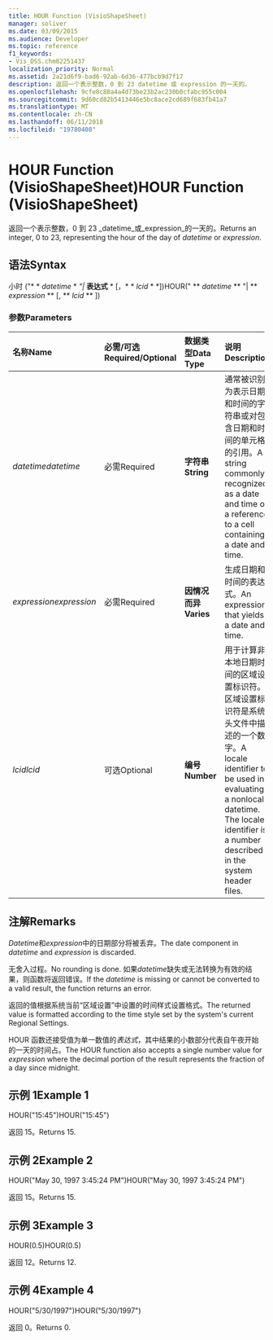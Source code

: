 ```yaml
---
title: HOUR Function (VisioShapeSheet)
manager: soliver
ms.date: 03/09/2015
ms.audience: Developer
ms.topic: reference
f1_keywords:
- Vis_DSS.chm82251437
localization_priority: Normal
ms.assetid: 2a21d6f9-bad6-92ab-6d36-477bcb9d7f17
description: 返回一个表示整数，0 到 23 datetime 或 expression 的一天的。
ms.openlocfilehash: 9cfe8c88a4a4d73be23b2ac230b0cfabc955c004
ms.sourcegitcommit: 9d60cd82b5413446e5bc8ace2cd689f683fb41a7
ms.translationtype: MT
ms.contentlocale: zh-CN
ms.lasthandoff: 06/11/2018
ms.locfileid: "19780408"
---
```

# <a name="hour-function-visioshapesheet"></a><span data-ttu-id="5dfc2-103">HOUR Function (VisioShapeSheet)</span><span class="sxs-lookup"><span data-stu-id="5dfc2-103">HOUR Function (VisioShapeSheet)</span></span>

<span data-ttu-id="5dfc2-104">返回一个表示整数，0 到 23 _datetime_或_expression_的一天的。</span><span class="sxs-lookup"><span data-stu-id="5dfc2-104">Returns an integer, 0 to 23, representing the hour of the day of  _datetime_ or  _expression_.</span></span>
  
## <a name="syntax"></a><span data-ttu-id="5dfc2-105">语法</span><span class="sxs-lookup"><span data-stu-id="5dfc2-105">Syntax</span></span>

<span data-ttu-id="5dfc2-106">小时 ("* * *datetime* * *"|* **表达式** * [，* * *lcid* * *])</span><span class="sxs-lookup"><span data-stu-id="5dfc2-106">HOUR(" ** *datetime* ** "| ** *expression* ** [, ** *lcid* ** ])</span></span> 
  
### <a name="parameters"></a><span data-ttu-id="5dfc2-107">参数</span><span class="sxs-lookup"><span data-stu-id="5dfc2-107">Parameters</span></span>

|<span data-ttu-id="5dfc2-108">**名称**</span><span class="sxs-lookup"><span data-stu-id="5dfc2-108">**Name**</span></span>|<span data-ttu-id="5dfc2-109">**必需/可选**</span><span class="sxs-lookup"><span data-stu-id="5dfc2-109">**Required/Optional**</span></span>|<span data-ttu-id="5dfc2-110">**数据类型**</span><span class="sxs-lookup"><span data-stu-id="5dfc2-110">**Data Type**</span></span>|<span data-ttu-id="5dfc2-111">**说明**</span><span class="sxs-lookup"><span data-stu-id="5dfc2-111">**Description**</span></span>|
|:-----|:-----|:-----|:-----|
| <span data-ttu-id="5dfc2-112">_datetime_</span><span class="sxs-lookup"><span data-stu-id="5dfc2-112">_datetime_</span></span> <br/> |<span data-ttu-id="5dfc2-113">必需</span><span class="sxs-lookup"><span data-stu-id="5dfc2-113">Required</span></span>  <br/> |<span data-ttu-id="5dfc2-114">**字符串**</span><span class="sxs-lookup"><span data-stu-id="5dfc2-114">**String**</span></span> <br/> | <span data-ttu-id="5dfc2-115">通常被识别为表示日期和时间的字符串或对包含日期和时间的单元格的引用。</span><span class="sxs-lookup"><span data-stu-id="5dfc2-115">A string commonly recognized as a date and time or a reference to a cell containing a date and time.</span></span>  <br/> |
| <span data-ttu-id="5dfc2-116">_expression_</span><span class="sxs-lookup"><span data-stu-id="5dfc2-116">_expression_</span></span> <br/> |<span data-ttu-id="5dfc2-117">必需</span><span class="sxs-lookup"><span data-stu-id="5dfc2-117">Required</span></span>  <br/> |<span data-ttu-id="5dfc2-118">**因情况而异**</span><span class="sxs-lookup"><span data-stu-id="5dfc2-118">**Varies**</span></span> <br/> |<span data-ttu-id="5dfc2-119">生成日期和时间的表达式。</span><span class="sxs-lookup"><span data-stu-id="5dfc2-119">An expression that yields a date and time.</span></span>  <br/> |
| <span data-ttu-id="5dfc2-120">_lcid_</span><span class="sxs-lookup"><span data-stu-id="5dfc2-120">_lcid_</span></span> <br/> |<span data-ttu-id="5dfc2-121">可选</span><span class="sxs-lookup"><span data-stu-id="5dfc2-121">Optional</span></span>  <br/> |<span data-ttu-id="5dfc2-122">**编号**</span><span class="sxs-lookup"><span data-stu-id="5dfc2-122">**Number**</span></span> <br/> | <span data-ttu-id="5dfc2-p101">用于计算非本地日期时间的区域设置标识符。区域设置标识符是系统头文件中描述的一个数字。</span><span class="sxs-lookup"><span data-stu-id="5dfc2-p101">A locale identifier to be used in evaluating a nonlocal datetime. The locale identifier is a number described in the system header files.</span></span>  <br/> |
   
## <a name="remarks"></a><span data-ttu-id="5dfc2-125">注解</span><span class="sxs-lookup"><span data-stu-id="5dfc2-125">Remarks</span></span>

<span data-ttu-id="5dfc2-126">*Datetime*和*expression*中的日期部分将被丢弃。</span><span class="sxs-lookup"><span data-stu-id="5dfc2-126">The date component in  *datetime*  and  *expression*  is discarded.</span></span> 
  
<span data-ttu-id="5dfc2-127">无舍入过程。</span><span class="sxs-lookup"><span data-stu-id="5dfc2-127">No rounding is done.</span></span> <span data-ttu-id="5dfc2-128">如果*datetime*缺失或无法转换为有效的结果，则函数将返回错误。</span><span class="sxs-lookup"><span data-stu-id="5dfc2-128">If the  *datetime*  is missing or cannot be converted to a valid result, the function returns an error.</span></span> 
  
<span data-ttu-id="5dfc2-129">返回的值根据系统当前“区域设置”中设置的时间样式设置格式。</span><span class="sxs-lookup"><span data-stu-id="5dfc2-129">The returned value is formatted according to the time style set by the system's current Regional Settings.</span></span> 
  
<span data-ttu-id="5dfc2-130">HOUR 函数还接受值为单一数值的*表达式*，其中结果的小数部分代表自午夜开始的一天的时间占。</span><span class="sxs-lookup"><span data-stu-id="5dfc2-130">The HOUR function also accepts a single number value for  *expression*  where the decimal portion of the result represents the fraction of a day since midnight.</span></span> 
  
## <a name="example-1"></a><span data-ttu-id="5dfc2-131">示例 1</span><span class="sxs-lookup"><span data-stu-id="5dfc2-131">Example 1</span></span>

<span data-ttu-id="5dfc2-132">HOUR("15:45")</span><span class="sxs-lookup"><span data-stu-id="5dfc2-132">HOUR("15:45")</span></span>
  
<span data-ttu-id="5dfc2-133">返回 15。</span><span class="sxs-lookup"><span data-stu-id="5dfc2-133">Returns 15.</span></span>
  
## <a name="example-2"></a><span data-ttu-id="5dfc2-134">示例 2</span><span class="sxs-lookup"><span data-stu-id="5dfc2-134">Example 2</span></span>

<span data-ttu-id="5dfc2-135">HOUR("May 30, 1997 3:45:24 PM")</span><span class="sxs-lookup"><span data-stu-id="5dfc2-135">HOUR("May 30, 1997 3:45:24 PM")</span></span>
  
<span data-ttu-id="5dfc2-136">返回 15。</span><span class="sxs-lookup"><span data-stu-id="5dfc2-136">Returns 15.</span></span>
  
## <a name="example-3"></a><span data-ttu-id="5dfc2-137">示例 3</span><span class="sxs-lookup"><span data-stu-id="5dfc2-137">Example 3</span></span>

<span data-ttu-id="5dfc2-138">HOUR(0.5)</span><span class="sxs-lookup"><span data-stu-id="5dfc2-138">HOUR(0.5)</span></span>
  
<span data-ttu-id="5dfc2-139">返回 12。</span><span class="sxs-lookup"><span data-stu-id="5dfc2-139">Returns 12.</span></span>
  
## <a name="example-4"></a><span data-ttu-id="5dfc2-140">示例 4</span><span class="sxs-lookup"><span data-stu-id="5dfc2-140">Example 4</span></span>

<span data-ttu-id="5dfc2-141">HOUR("5/30/1997")</span><span class="sxs-lookup"><span data-stu-id="5dfc2-141">HOUR("5/30/1997")</span></span>
  
<span data-ttu-id="5dfc2-142">返回 0。</span><span class="sxs-lookup"><span data-stu-id="5dfc2-142">Returns 0.</span></span>
  

